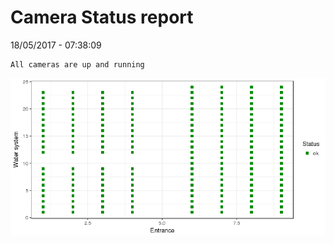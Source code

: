 Camera Status report
================
18/05/2017 - 07:38:09

    All cameras are up and running

![](camreport_files/figure-markdown_github/unnamed-chunk-2-1.png)
